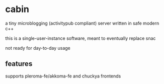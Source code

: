 # cabin
a tiny microblogging (activitypub compliant) server written in safe modern c++

this is a single-user-instance software, meant to eventually replace snac

not ready for day-to-day usage


## features
supports pleroma-fe/akkoma-fe and chuckya frontends

